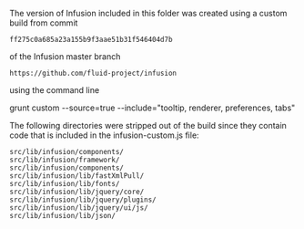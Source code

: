 
The version of Infusion included in this folder was created using a custom build from commit

    ff275c0a685a23a155b9f3aae51b31f546404d7b

of the Infusion master branch

    https://github.com/fluid-project/infusion

using the command line

grunt custom --source=true --include="tooltip, renderer, preferences, tabs"

The following directories were stripped out of the build since they contain code that is included in the infusion-custom.js file:

    src/lib/infusion/components/
    src/lib/infusion/framework/
    src/lib/infusion/components/
    src/lib/infusion/lib/fastXmlPull/
    src/lib/infusion/lib/fonts/
    src/lib/infusion/lib/jquery/core/
    src/lib/infusion/lib/jquery/plugins/
    src/lib/infusion/lib/jquery/ui/js/
    src/lib/infusion/lib/json/
